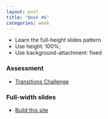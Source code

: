 ```yaml
---
layout: post
title: "Week #6"
categories: week
---
```


- Learn the full-height slides pattern
- Use height: 100%;
- Use background-attachment: fixed

### Assessment

- [Transitions Challenge](http://jsbin.com/aQAZIka/1/edit)

### Full-width slides

- [Build this site](https://github.com/CodingClub/full-height-slides)

